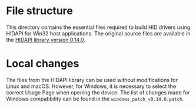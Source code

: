 # File structure

This directory contains the essential files required to build HID drivers using HIDAPI for Win32 host applications. The original source files are available in the [HIDAPI library version 0.14.0](https://github.com/libusb/hidapi/releases/tag/hidapi-0.14.0).

# Local changes

The files from the HIDAPI library can be used without modifications for Linux and macOS. However, for Windows, it is necessary to select the correct Usage Page when opening the device. The list of changes made for Windows compatibility can be found in the `windows_patch_v0.14.0.patch`.
